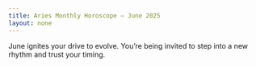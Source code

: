 ```yaml
---
title: Aries Monthly Horoscope – June 2025
layout: none
---
```


June ignites your drive to evolve. You’re being invited to step into a new rhythm and trust your timing.
